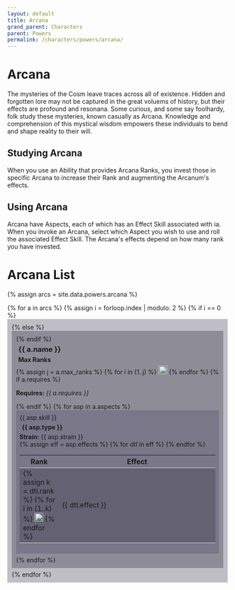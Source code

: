 ```yaml
---
layout: default
title: Arcana
grand_parent: Characters
parent: Powers
permalink: /characters/powers/arcana/
---
```


# Arcana

The mysteries of the Cosm leave traces across all of existence.  Hidden and forgotten lore may not be captured in the great voluems of history, but their effects are profound and resonana.
Some curious, and some say foolhardy, folk study these mysteries, known casually as Arcana.  Knowledge and comprehension of this mystical wisdom empowers these individuals to bend and shape reality to their will.

## Studying Arcana
When you use an Ability that provides Arcana Ranks, you invest those in specific Arcana to increase their Rank and augmenting the Arcanum's effects.

## Using Arcana
Arcana have Aspects, each of which has an Effect Skill associated with ia.  When you invoke an Arcana, select which Aspect you wish to use and roll the associated Effect Skill.
The Arcana's effects depend on how many rank you have invested.


# Arcana List

{% assign arcs = site.data.powers.arcana %}

<section>
{% for a in arcs %}
    {% assign i = forloop.index | modulo: 2 %}
    {% if i == 0 %}
        <div style="background-color: #37344f50; padding: 10px">
    {% else %}
        <div style="background-color: #23213050; padding: 10px">
    {% endif %}
    <h3 style="margin:5px">{{ a.name }}</h3>
    <h4 style="margin:5px">Max Ranks</h4>
    {% assign j = a.max_ranks %}
    {% for i in (1..j) %}
        <img style="width: 20px" src="/no1_system/assets/img/plain-circle.png">
    {% endfor %}
    {% if a.requires %}
        <p style="margin:5px, font-size: 8">
            <strong>Requires: </strong><em>{{ a.requires }}</em>
        </p>
    {% endif %}
    {% for asp in a.aspects %}
        <div style="background-color: #4b476650; padding: 8px;">
        {{ asp.skill }}
        <h4 style="margin:5px">{{ asp.type }}</h4>
        <strong>Strain:</strong> {{ asp.strain }}<br>
        <table>
            <tr>
                <th style="width: 20%;">Rank</th>
                <th>Effect</th>
            </tr>
            {% assign eff = asp.effects %}
            {% for dtl in eff %}
                <tr>
                <td style="width: 20%;">
                {% assign k = dtl.rank %}
                {% for i in (1..k) %}
                    <img style="width: 20px" src="/no1_system/assets/img/plain-circle.png">
                {% endfor %}
                </td>
                <td>{{ dtl.effect }}</td>
                </tr>
            {% endfor %}
        </table>
        </div>
        <div style="height:6px;"></div>
    {% endfor %}
    </div>
    <div style="height:6px;"></div>
{% endfor %}
</section>

<style>
    tr:nth-child(even) {
        background-color: #34324050;
    }
    
    tr {
        border-bottom: 1px solid #ddd;
        }
</style>